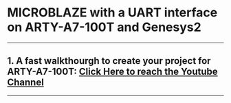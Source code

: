 # MICROBLAZE with a UART interface on ARTY-A7-100T and Genesys2
***
## 1. A fast walkthourgh to create your project for ARTY-A7-100T: [Click Here to reach the Youtube Channel](https://www.youtube.com/watch?v=fS4h4jcLzOA)
***

